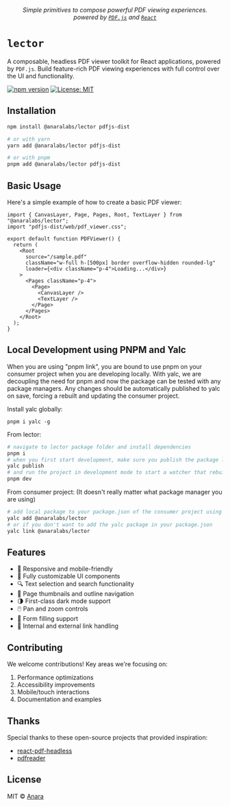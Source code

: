 <p align="center">
  <!-- <h1 align="center"><img src="https://www.anara.ai/icons/logo.png" width="196" /></h1> -->
  <p align="center">
    <i>Simple primitives to compose powerful PDF viewing experiences.<br>powered by <code><a href="https://mozilla.github.io/pdf.js/">PDF.js</a></code> and <code><a href="https://reactjs.org/">React</a></code></i>
  </p>
</p>

# `lector`

A composable, headless PDF viewer toolkit for React applications, powered by `PDF.js`. Build feature-rich PDF viewing experiences with full control over the UI and functionality.

[![npm version](https://badge.fury.io/js/@anaralabs%2Flector.svg)](https://www.npmjs.com/package/@anaralabs/lector)
[![License: MIT](https://img.shields.io/badge/License-MIT-yellow.svg)](https://opensource.org/licenses/MIT)

## Installation

```bash
npm install @anaralabs/lector pdfjs-dist

# or with yarn
yarn add @anaralabs/lector pdfjs-dist

# or with pnpm
pnpm add @anaralabs/lector pdfjs-dist
```

## Basic Usage

Here's a simple example of how to create a basic PDF viewer:

```tsx
import { CanvasLayer, Page, Pages, Root, TextLayer } from "@anaralabs/lector";
import "pdfjs-dist/web/pdf_viewer.css";

export default function PDFViewer() {
  return (
    <Root
      source="/sample.pdf"
      className="w-full h-[500px] border overflow-hidden rounded-lg"
      loader={<div className="p-4">Loading...</div>}
    >
      <Pages className="p-4">
        <Page>
          <CanvasLayer />
          <TextLayer />
        </Page>
      </Pages>
    </Root>
  );
}
```

## Local Development using PNPM and Yalc

When you are using "pnpm link", you are bound to use pnpm on your consumer project when you are developing locally.
With yalc, we are decoupling the need for pnpm and now the package can be tested with any package managers. Any
changes should be automatically published to yalc on save, forcing a rebuilt and updating the consumer project.

Install yalc globally:

```
pnpm i yalc -g
```

From lector:

```bash
# navigate to lector package folder and install dependencies
pnpm i
# when you first start development, make sure you publish the package locally
yalc publish
# and run the project in development mode to start a watcher that rebuilds the project and pushes the changes locally on save
pnpm dev
```

From consumer project:
(It doesn't really matter what package manager you are using)

```bash
# add local package to your package.json of the consumer project using yalc
yalc add @anaralabs/lector
# or if you don't want to add the yalc package in your package.json
yalc link @anaralabs/lector
```

## Features

- 📱 Responsive and mobile-friendly
- 🎨 Fully customizable UI components
- 🔍 Text selection and search functionality
- 📑 Page thumbnails and outline navigation
- 🌗 First-class dark mode support
- 🖱️ Pan and zoom controls
- 📝 Form filling support
- 🔗 Internal and external link handling

## Contributing

We welcome contributions! Key areas we're focusing on:

1. Performance optimizations
2. Accessibility improvements
3. Mobile/touch interactions
4. Documentation and examples

## Thanks

Special thanks to these open-source projects that provided inspiration:

- [react-pdf-headless](https://github.com/jkgenser/react-pdf-headless)
- [pdfreader](https://github.com/OnedocLabs/pdfreader)

## License

MIT © [Anara](https://anara.com)
